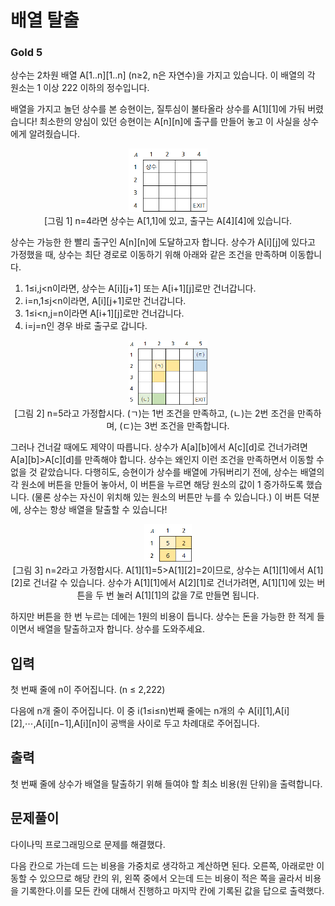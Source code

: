 # 배열 탈출

### Gold 5

상수는 2차원 배열 A[1..n][1..n] (n≥2, n은 자연수)을 가지고 있습니다. 이 배열의 각 원소는 1 이상 222 이하의 정수입니다.

배열을 가지고 놀던 상수를 본 승현이는, 질투심이 불타올라 상수를 A[1][1]에 가둬 버렸습니다! 최소한의 양심이 있던 승현이는 A[n][n]에 출구를 만들어 놓고 이 사실을 상수에게 알려줬습니다.

<p align=center>
  <img src="./array1.png" alt="array1" style="width: 25%;"><br>
  [그림 1] n=4라면 상수는 A[1,1]에 있고, 출구는 A[4][4]에 있습니다.
</p>

상수는 가능한 한 빨리 출구인 A[n][n]에 도달하고자 합니다. 상수가 A[i][j]에 있다고 가정했을 때, 상수는 최단 경로로 이동하기 위해 아래와 같은 조건을 만족하며 이동합니다.

1. 1≤i,j<n이라면, 상수는 A[i][j+1] 또는 A[i+1][j]로만 건너갑니다.
2. i=n,1≤j<n이라면, A[i][j+1]로만 건너갑니다.
3. 1≤i<n,j=n이라면 A[i+1][j]로만 건너갑니다.
4. i=j=n인 경우 바로 출구로 갑니다.

<p align=center>
  <img src="./array2.png" alt="array2" style="width: 25%;"><br>
  [그림 2] n=5라고 가정합시다. (ㄱ)는 1번 조건을 만족하고, (ㄴ)는 2번 조건을 만족하며, (ㄷ)는 3번 조건을 만족합니다.
</p>

그러나 건너갈 때에도 제약이 따릅니다. 상수가 A[a][b]에서 A[c][d]로 건너가려면 A[a][b]>A[c][d]를 만족해야 합니다. 상수는 왜인지 이런 조건을 만족하면서 이동할 수 없을 것 같았습니다. 다행히도, 승현이가 상수를 배열에 가둬버리기 전에, 상수는 배열의 각 원소에 버튼을 만들어 놓아서, 이 버튼을 누르면 해당 원소의 값이 1 증가하도록 했습니다. (물론 상수는 자신이 위치해 있는 원소의 버튼만 누를 수 있습니다.) 이 버튼 덕분에, 상수는 항상 배열을 탈출할 수 있습니다!

<p align=center>
  <img src="./array3.png" alt="array3" style="width: 15%;"><br>
  [그림 3] n=2라고 가정합시다. A[1][1]=5>A[1][2]=2이므로, 상수는 A[1][1]에서 A[1][2]로 건너갈 수 있습니다. 상수가 A[1][1]에서 A[2][1]로 건너가려면, A[1][1]에 있는 버튼을 두 번 눌러 A[1][1]의 값을 7로 만들면 됩니다.
</p>

하지만 버튼을 한 번 누르는 데에는 1원의 비용이 듭니다. 상수는 돈을 가능한 한 적게 들이면서 배열을 탈출하고자 합니다. 상수를 도와주세요.

## 입력
첫 번째 줄에 n이 주어집니다. (n ≤ 2,222)

다음에 n개 줄이 주어집니다. 이 중 i(1≤i≤n)번째 줄에는 n개의 수 A[i][1],A[i][2],⋯,A[i][n−1],A[i][n]이 공백을 사이로 두고 차례대로 주어집니다.

## 출력
첫 번째 줄에 상수가 배열을 탈출하기 위해 들여야 할 최소 비용(원 단위)을 출력합니다.

## 문제풀이
다이나믹 프로그래밍으로 문제를 해결했다.

다음 칸으로 가는데 드는 비용을 가중치로 생각하고 계산하면 된다. 오른쪽, 아래로만 이동할 수 있으므로 해당 칸의 위, 왼쪽 중에서 오는데 드는 비용이 적은 쪽을 골라서 비용을 기록한다.이를 모든 칸에 대해서 진행하고 마지막 칸에 기록된 값을 답으로 출력했다.